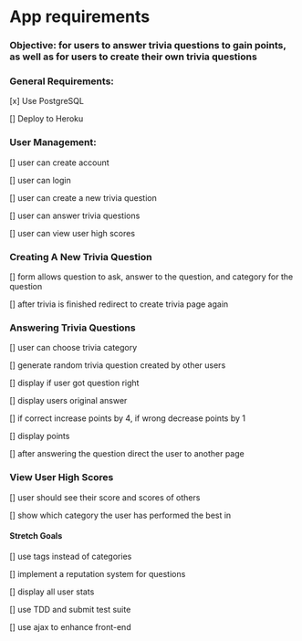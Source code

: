 # App requirements
### Objective: for users to answer trivia questions to gain points, as well as for users to create their own trivia questions

### General Requirements:
[x] Use PostgreSQL

[] Deploy to Heroku

### User Management:
[] user can create account

[] user can login

[] user can create a new trivia question

[] user can answer trivia questions

[] user can view user high scores

### Creating A New Trivia Question
[] form allows question to ask, answer to the question, and category for the question

[] after trivia is finished redirect to create trivia page again

### Answering Trivia Questions
[] user can choose trivia category

[] generate random trivia question created by other users

[] display if user got question right

[] display users original answer

[] if correct increase points by 4, if wrong decrease points by 1

[] display points

[] after answering the question direct the user to another page

### View User High Scores
[] user should see their score and scores of others

[] show which category the user has performed the best in

#### Stretch Goals
[] use tags instead of categories

[] implement a reputation system for questions

[] display all user stats

[] use TDD and submit test suite

[] use ajax to enhance front-end
